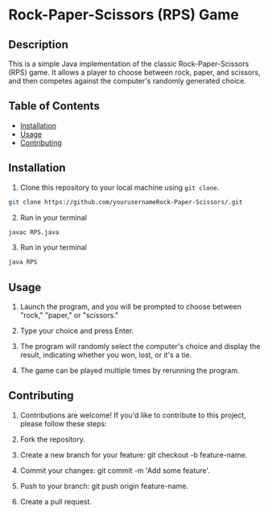 # Rock-Paper-Scissors (RPS) Game


## Description

This is a simple Java implementation of the classic Rock-Paper-Scissors (RPS) game. It allows a player to choose between rock, paper, and scissors, and then competes against the computer's randomly generated choice.

## Table of Contents

- [Installation](#installation)
- [Usage](#usage)
- [Contributing](#contributing)


## Installation

1. Clone this repository to your local machine using `git clone`.

```bash
git clone https://github.com/yourusernameRock-Paper-Scissors/.git
```
2. Run in your terminal

```bash
javac RPS.java 
```
3. Run in your terminal

```bash
java RPS
```


## Usage
1. Launch the program, and you will be prompted to choose between "rock," "paper," or "scissors."

2. Type your choice and press Enter.

3. The program will randomly select the computer's choice and display the result, indicating whether you won, lost, or it's a tie.

4. The game can be played multiple times by rerunning the program.

## Contributing

1. Contributions are welcome! If you'd like to contribute to this project, please follow these steps:

2. Fork the repository.

3. Create a new branch for your feature: git checkout -b feature-name.

4. Commit your changes: git commit -m 'Add some feature'.

5. Push to your branch: git push origin feature-name.

6. Create a pull request.

